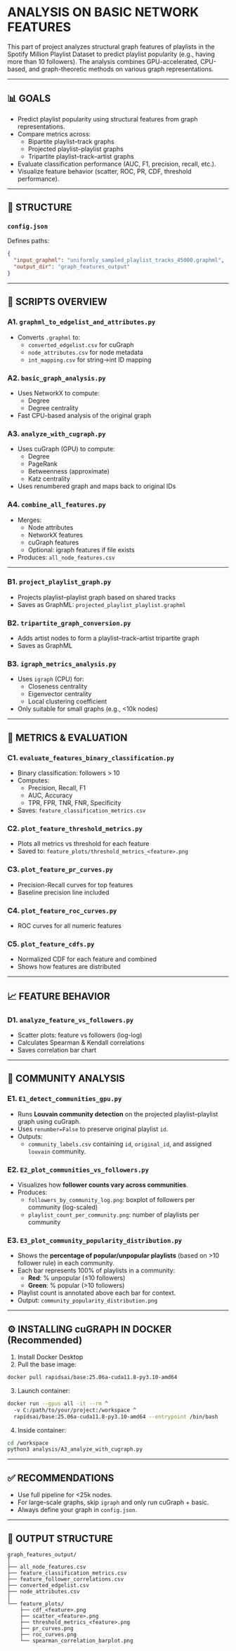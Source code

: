 
# ANALYSIS ON BASIC NETWORK FEATURES

This part of project analyzes structural graph features of playlists in the Spotify Million Playlist Dataset to predict playlist popularity (e.g., having more than 10 followers). The analysis combines GPU-accelerated, CPU-based, and graph-theoretic methods on various graph representations.

---

## 📊 GOALS

- Predict playlist popularity using structural features from graph representations.
- Compare metrics across:
  - Bipartite playlist–track graphs
  - Projected playlist–playlist graphs
  - Tripartite playlist–track–artist graphs
- Evaluate classification performance (AUC, F1, precision, recall, etc.).
- Visualize feature behavior (scatter, ROC, PR, CDF, threshold performance).

---

## 🧠 STRUCTURE

### `config.json`

Defines paths:
```json
{
  "input_graphml": "uniformly_sampled_playlist_tracks_45000.graphml",
  "output_dir": "graph_features_output"
}
```

---

## 🧩 SCRIPTS OVERVIEW

### A1. `graphml_to_edgelist_and_attributes.py`
- Converts `.graphml` to:
  - `converted_edgelist.csv` for cuGraph
  - `node_attributes.csv` for node metadata
  - `int_mapping.csv` for string→int ID mapping

### A2. `basic_graph_analysis.py`
- Uses NetworkX to compute:
  - Degree
  - Degree centrality
- Fast CPU-based analysis of the original graph

### A3. `analyze_with_cugraph.py`
- Uses cuGraph (GPU) to compute:
  - Degree
  - PageRank
  - Betweenness (approximate)
  - Katz centrality
- Uses renumbered graph and maps back to original IDs

### A4. `combine_all_features.py`
- Merges:
  - Node attributes
  - NetworkX features
  - cuGraph features
  - Optional: igraph features if file exists
- Produces: `all_node_features.csv`

---

### B1. `project_playlist_graph.py`
- Projects playlist–playlist graph based on shared tracks
- Saves as GraphML: `projected_playlist_playlist.graphml`

### B2. `tripartite_graph_conversion.py`
- Adds artist nodes to form a playlist–track–artist tripartite graph
- Saves as GraphML

### B3. `igraph_metrics_analysis.py`
- Uses `igraph` (CPU) for:
  - Closeness centrality
  - Eigenvector centrality
  - Local clustering coefficient
- Only suitable for small graphs (e.g., <10k nodes)

---

## 🧪 METRICS & EVALUATION

### C1. `evaluate_features_binary_classification.py`
- Binary classification: followers > 10
- Computes:
  - Precision, Recall, F1
  - AUC, Accuracy
  - TPR, FPR, TNR, FNR, Specificity
- Saves: `feature_classification_metrics.csv`

### C2. `plot_feature_threshold_metrics.py`
- Plots all metrics vs threshold for each feature
- Saved to: `feature_plots/threshold_metrics_<feature>.png`

### C3. `plot_feature_pr_curves.py`
- Precision-Recall curves for top features
- Baseline precision line included

### C4. `plot_feature_roc_curves.py`
- ROC curves for all numeric features

### C5. `plot_feature_cdfs.py`
- Normalized CDF for each feature and combined
- Shows how features are distributed

---

## 📈 FEATURE BEHAVIOR

### D1. `analyze_feature_vs_followers.py`
- Scatter plots: feature vs followers (log-log)
- Calculates Spearman & Kendall correlations
- Saves correlation bar chart

---

## 🧬 COMMUNITY ANALYSIS

### E1. `E1_detect_communities_gpu.py`
- Runs **Louvain community detection** on the projected playlist–playlist graph using cuGraph.
- Uses `renumber=False` to preserve original playlist `id`.
- Outputs:  
  - `community_labels.csv` containing `id`, `original_id`, and assigned `louvain` community.

### E2. `E2_plot_communities_vs_followers.py`
- Visualizes how **follower counts vary across communities**.
- Produces:
  - `followers_by_community_log.png`: boxplot of followers per community (log-scaled)
  - `playlist_count_per_community.png`: number of playlists per community

### E3. `E3_plot_community_popularity_distribution.py`
- Shows the **percentage of popular/unpopular playlists** (based on >10 follower rule) in each community.
- Each bar represents 100% of playlists in a community:
  - **Red**: % unpopular (≤10 followers)
  - **Green**: % popular (>10 followers)
- Playlist count is annotated above each bar for context.
- Output: `community_popularity_distribution.png`

---

## ⚙️ INSTALLING cuGRAPH IN DOCKER (Recommended)

1. Install Docker Desktop
2. Pull the base image:
```bash
docker pull rapidsai/base:25.06a-cuda11.8-py3.10-amd64
```

3. Launch container:
```bash
docker run --gpus all -it --rm ^
  -v C:/path/to/your/project:/workspace ^
  rapidsai/base:25.06a-cuda11.8-py3.10-amd64 --entrypoint /bin/bash
```

4. Inside container:
```bash
cd /workspace
python3 analysis/A3_analyze_with_cugraph.py
```

---

## ✅ RECOMMENDATIONS

- Use full pipeline for <25k nodes.
- For large-scale graphs, skip `igraph` and only run cuGraph + basic.
- Always define your graph in `config.json`.

---

## 📁 OUTPUT STRUCTURE

```
graph_features_output/
│
├── all_node_features.csv
├── feature_classification_metrics.csv
├── feature_follower_correlations.csv
├── converted_edgelist.csv
├── node_attributes.csv
│
└── feature_plots/
    ├── cdf_<feature>.png
    ├── scatter_<feature>.png
    ├── threshold_metrics_<feature>.png
    ├── pr_curves.png
    ├── roc_curves.png
    └── spearman_correlation_barplot.png
```
